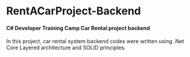# RentACarProject-Backend

#### C# Developer Training Camp Car Rental project backend

In this project, car rental system backend codes were written using .Net Core Layered architecture and SOLID principles.
